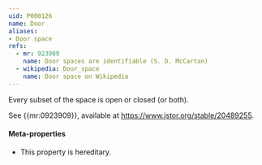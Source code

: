 ```yaml
---
uid: P000126
name: Door
aliases:
- Door space
refs:
  - mr: 923909
    name: Door spaces are identifiable (S. D. McCartan)
  - wikipedia: Door_space
    name: Door space on Wikipedia
---
```


Every subset of the space is open or closed (or both).

See {{mr:0923909}}, available at <https://www.jstor.org/stable/20489255>.

#### Meta-properties

- This property is hereditary.
